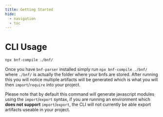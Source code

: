 ```yaml
---
title: Getting Started
hide:
  - navigation
  - toc
---
```


# CLI Usage

```bash
npx bnf-compile ./bnf/
```

Once you have `bnf-parser` installed simply run `npx bnf-compile ./bnf/` where `./bnf/` is actually the folder where your bnfs are stored.
After running this you will notice multiple artifacts will be generated which is what you will then `import`/`require` into your project.

Please note that by default this command will generate javascript modules using the `import`/`export` syntax, if you are running an environment which **does not support** `import`/`export`, the CLI will not currently be able export artifacts useable in your project.
